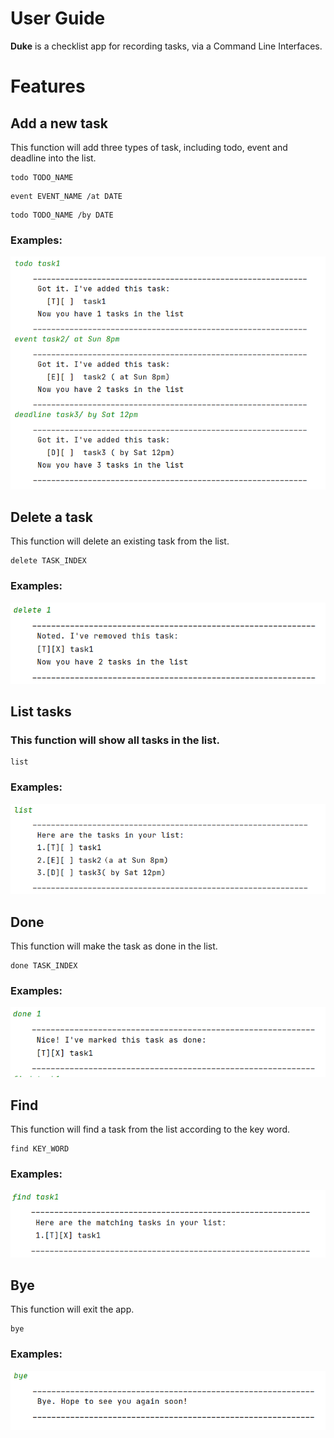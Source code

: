 # User Guide

**Duke** is a checklist app for recording tasks, via a Command Line Interfaces.

# Features 

## Add a new task
 This function will add three types of task, including todo, event and deadline into the list.
```
todo TODO_NAME
```
```
event EVENT_NAME /at DATE
```
```
todo TODO_NAME /by DATE
```
### Examples:
![example](https://github.com/Cuiminjing/ip/blob/master/images/add.png?raw=true)

## Delete a task
 This function will delete an existing task from the list.
```
delete TASK_INDEX
```
### Examples:
![example](https://github.com/Cuiminjing/ip/blob/master/images/delete.png?raw=true)

## List tasks
### This function will show all tasks in the list.
```
list
```
### Examples:
![example](https://github.com/Cuiminjing/ip/blob/master/images/list.png?raw=true)

## Done
 This function will make the task as done in the list.
```
done TASK_INDEX
```
### Examples:
![example](https://github.com/Cuiminjing/ip/blob/master/images/done.png?raw=true)

## Find
 This function will find a task from the list according to the key word.
```
find KEY_WORD
```
### Examples:
![example](https://github.com/Cuiminjing/ip/blob/master/images/find.png?raw=true)

## Bye
 This function will exit the app.
```
bye
```
### Examples:
![example](https://github.com/Cuiminjing/ip/blob/master/images/bye.png?raw=true)
